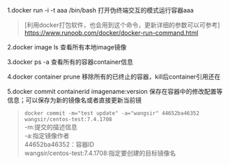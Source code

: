 1.docker run -i -t aaa /bin/bash  打开伪终端交互的模式运行容器aaa   
> [利用docker打包软件，也会用到这个命令，更新详细的参数可以可参考] https://www.runoob.com/docker/docker-run-command.html

2.docker image ls 查看所有本地image镜像

3.docker ps -a 查看所有的容器container信息

4.docker container prune  移除所有的已终止的容器，kill后container引用还在

5.docker commit containerid imagename:version 保存在容器中的修改配置等信息；可以保存为新的镜像名或者直接更新当前镜
> `docker commit -m="test update" -a="wangsir" 44652ba46352 wangsir/centos-test:7.4.1708`   
>-m:提交的描述信息  
>-a:指定镜像作者   
>44652ba46352：容器ID   
>wangsir/centos-test:7.4.1708:指定要创建的目标镜像名   
